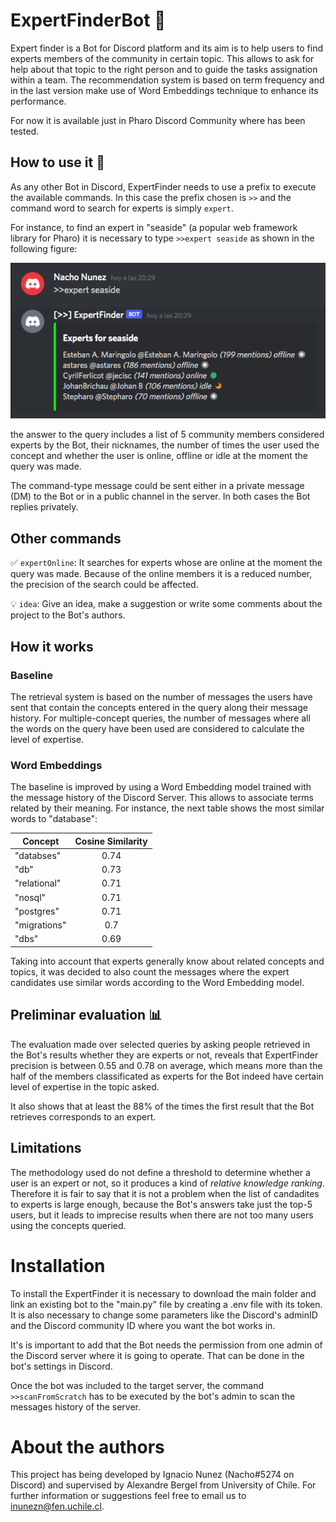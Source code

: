 # ExpertFinderBot :robot:

Expert finder is a Bot for Discord platform and its aim is to help users to find experts members of the community in certain topic. 
This allows to ask for help about that topic to the right person and to guide the tasks assignation within a team.
The recommendation system is based on term frequency and in the last version make use of Word Embeddings technique to enhance its performance.

For now it is available just in Pharo Discord Community where has been tested.

## How to use it :monocle_face:

As any other Bot in Discord, ExpertFinder needs to use a prefix to execute the available commands. 
In this case the prefix chosen is ``>>`` and the command word to search for experts is simply ``expert``.

For instance, to find an expert in "seaside" (a popular web framework library for Pharo) it is necessary 
to type ``>>expert seaside`` as shown in the following figure:

<p align="center">
  <img src="https://github.com/inunezn7/ExpertFinderBot/blob/master/figures/queryExample.png">
</p>

the answer to the query includes a list of 5 community members considered experts by the Bot, their nicknames, the number of times the user used the concept
and whether the user is online, offline or idle at the moment the query was made.

The command-type message could be sent either in a private message (DM) to the Bot or in a public channel in the server. 
In both cases the Bot replies privately.

## Other commands

:white_check_mark:  ``expertOnline``: It searches for experts whose are online at the moment the query was made. 
Because of the online members it is a reduced number, the precision of the search could be affected.

:bulb:  ``idea``: Give an idea, make a suggestion or write some comments about the project to the Bot's authors.

## How it works

### Baseline

The retrieval system is based on the number of messages the users have sent that contain the concepts entered in the query along their message history.
For multiple-concept queries, the number of messages where all the words on the query have been used are considered to calculate the level of expertise.

### Word Embeddings

The baseline is improved by using a Word Embedding model trained with the message history of the Discord Server. 
This allows to associate terms related by their meaning. For instance, the next table shows the most similar words to "database":

| Concept       | Cosine Similarity   |
| ------------- |:-------------------:|
|"databses"     | 0.74      |
|"db"           | 0.73      |
|"relational"   | 0.71      |
|"nosql"        | 0.71      |
|"postgres"     | 0.71      |
|"migrations"   | 0.7       |
|"dbs"          | 0.69      |

Taking into account that experts generally know about related concepts and topics, it was decided to also count the messages where the expert candidates
use similar words according to the Word Embedding model.

## Preliminar evaluation :bar_chart:

The evaluation made over selected queries by asking people retrieved in the Bot's results whether they are experts or not, 
reveals that ExpertFinder precision is between 0.55 and 0.78 on average, which means more than the half of the members classificated as 
experts for the Bot indeed have certain level of expertise in the topic asked.

It also shows that at least the 88% of the times the first result that the Bot retrieves corresponds to an expert.

## Limitations

The methodology used do not define a threshold to determine whether a user is an expert or not, so it produces a kind of *relative knowledge ranking*.
Therefore it is fair to say that it is not a problem when the list of candadites to experts is large enough, because the Bot's answers take just the top-5 users,
but it leads to imprecise results when there are not too many users using the concepts queried.

# Installation

To install the ExpertFinder it is necessary to download the main folder and link an existing bot to the "main.py" file by creating a .env file with its token. It is also necessary to change some parameters like the Discord's adminID and the Discord community ID where you want the bot works in.

It's is important to add that the Bot needs the permission from one admin of the Discord server where it is going to operate. That can be done in the bot's settings in Discord.

Once the bot was included to the target server, the command ``>>scanFromScratch`` has to be executed by the bot's admin to scan the messages history of the server.

# About the authors

This project has being developed by Ignacio Nunez (Nacho#5274 on Discord) and supervised by Alexandre Bergel from University of Chile.
For further information or suggestions feel free to email us to inunezn@fen.uchile.cl.

